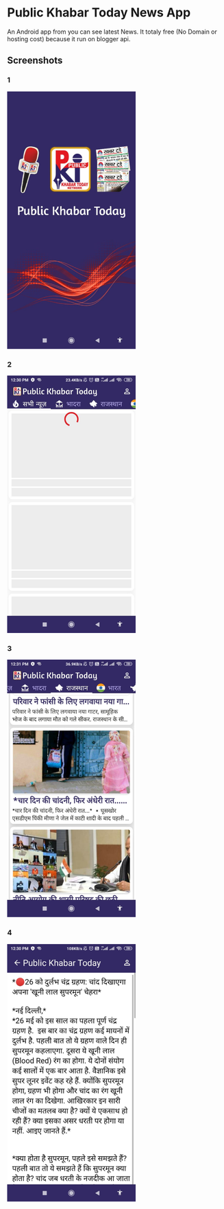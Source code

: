 
# Public Khabar Today News App
An Android app from you can see latest News. It totaly free (No Domain or hosting cost) because it run on blogger api.

## Screenshots

### 1

<img src="https://github.com/abhithory/News-app-public-Khabar-Today/blob/8361263f39f05b94a6e690d7e9a039fbd22297af/screenshots/1.jpeg"  width="300" height="600" />

### 2

<img src="https://github.com/abhithory/News-app-public-Khabar-Today/blob/8361263f39f05b94a6e690d7e9a039fbd22297af/screenshots/2.jpeg"  width="300" height="600" />

### 3

<img src="https://github.com/abhithory/News-app-public-Khabar-Today/blob/8361263f39f05b94a6e690d7e9a039fbd22297af/screenshots/3.jpeg"  width="300" height="600" />

### 4

<img src="https://github.com/abhithory/News-app-public-Khabar-Today/blob/8361263f39f05b94a6e690d7e9a039fbd22297af/screenshots/4.jpeg"  width="300" height="600" />



